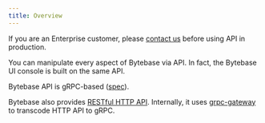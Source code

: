 ```yaml
---
title: Overview
---
```


<TutorialBlock url="/docs/tutorials/api" title="Deploy Schema Migration with Bytebase API" />

<HintBlock type="info">

If you are an Enterprise customer, please [contact us](http://localhost:3000/docs/faq/#how-to-reach-us) before using API in production.

</HintBlock>

You can manipulate every aspect of Bytebase via API. In fact, the Bytebase UI console is built on the
same API.

Bytebase API is gRPC-based ([spec](https://github.com/bytebase/bytebase/tree/main/proto/gen/grpc-doc/v1)).

Bytebase also provides [RESTful HTTP API](https://api.bytebase.com). Internally, it uses [grpc-gateway](https://github.com/grpc-ecosystem/grpc-gateway) to transcode HTTP API to gRPC.
